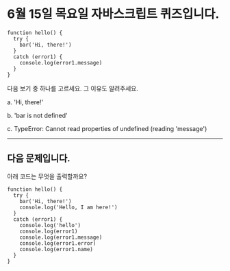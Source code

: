 # 6월 15일 목요일 자바스크립트 퀴즈입니다.

```
function hello() {
  try {
    bar('Hi, there!')
  }
  catch (error1) {
    console.log(error1.message)
  }
}
```
다음 보기 중 하나를 고르세요. 그 이유도 알려주세요.

a. 'Hi, there!'

b. 'bar is not defined'

c. TypeError: Cannot read properties of undefined (reading 'message')

<hr>

## 다음 문제입니다.

아래  코드는 무엇을 출력할까요?

```
function hello() {
  try {
    bar('Hi, there!')
    console.log('Hello, I am here!')
  }
  catch (error1) {
    console.log('hello')
    console.log(error1)
    console.log(error1.message)
    console.log(error1.error)
    console.log(error1.name)
  }
}
```